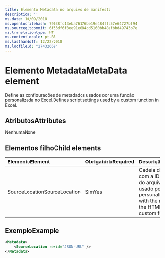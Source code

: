 ```yaml
---
title: Elemento Metadata no arquivo de manifesto
description: ''
ms.date: 10/09/2018
ms.openlocfilehash: 79038fc13eba76176be19e484ffa57e64727bf94
ms.sourcegitcommit: 6f53df6f3ee91e084cd5160bb48afbbd49743b7e
ms.translationtype: HT
ms.contentlocale: pt-BR
ms.lasthandoff: 12/22/2018
ms.locfileid: "27432659"
---
```

# <a name="metadata-element"></a><span data-ttu-id="8bf41-102">Elemento Metadata</span><span class="sxs-lookup"><span data-stu-id="8bf41-102">MetaData element</span></span>

<span data-ttu-id="8bf41-103">Define as configurações de metadados usados por uma função personalizada no Excel.</span><span class="sxs-lookup"><span data-stu-id="8bf41-103">Defines script settings used by a custom function in Excel.</span></span>

## <a name="attributes"></a><span data-ttu-id="8bf41-104">Atributos</span><span class="sxs-lookup"><span data-stu-id="8bf41-104">Attributes</span></span>

<span data-ttu-id="8bf41-105">Nenhuma</span><span class="sxs-lookup"><span data-stu-id="8bf41-105">None</span></span>

## <a name="child-elements"></a><span data-ttu-id="8bf41-106">Elementos filho</span><span class="sxs-lookup"><span data-stu-id="8bf41-106">Child elements</span></span>

|  <span data-ttu-id="8bf41-107">Elemento</span><span class="sxs-lookup"><span data-stu-id="8bf41-107">Element</span></span>  |  <span data-ttu-id="8bf41-108">Obrigatório</span><span class="sxs-lookup"><span data-stu-id="8bf41-108">Required</span></span>  |  <span data-ttu-id="8bf41-109">Descrição</span><span class="sxs-lookup"><span data-stu-id="8bf41-109">Description</span></span>  |
|:-----|:-----|:-----|
|  [<span data-ttu-id="8bf41-110">SourceLocation</span><span class="sxs-lookup"><span data-stu-id="8bf41-110">SourceLocation</span></span>](customfunctionssourcelocation.md)  |  <span data-ttu-id="8bf41-111">Sim</span><span class="sxs-lookup"><span data-stu-id="8bf41-111">Yes</span></span>  | <span data-ttu-id="8bf41-112">Cadeia de caracteres com a ID de recurso do arquivo JSON usado por funções personalizadas.</span><span class="sxs-lookup"><span data-stu-id="8bf41-112">String with the resource id of the HTML file used by custom functions.</span></span> |

## <a name="example"></a><span data-ttu-id="8bf41-113">Exemplo</span><span class="sxs-lookup"><span data-stu-id="8bf41-113">Example</span></span>

```xml
<Metadata>
    <SourceLocation resid="JSON-URL" />
</Metadata>
```
